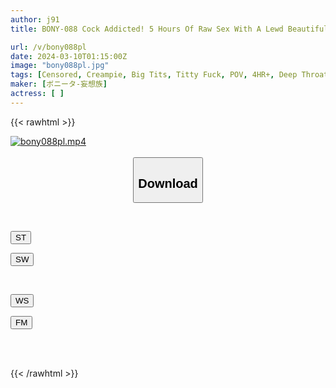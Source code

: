 ```yaml
---
author: j91
title: BONY-088 Cock Addicted! 5 Hours Of Raw Sex With A Lewd Beautiful Girl Layered In A Reverse Bunny Costume Without A Rubber Band

url: /v/bony088pl
date: 2024-03-10T01:15:00Z
image: "bony088pl.jpg"
tags: [Censored, Creampie, Big Tits, Titty Fuck, POV, 4HR+, Deep Throating	]
maker: [ボニータ-妄想族]
actress: [ ]
---
```



{{< rawhtml >}}

<div class="video" data-videoid="DoYVZk4WpWCw9K">
    <a href="javascript:;">
        <img src="/v/bony088pl/bony088pl.jpg" width="WIDTH" height="HEIGHT" alt="bony088pl.mp4" loading="lazy">
    </a>
</div>

<script type="text/javascript" src="https://j91.asia/asset/on-demand-st.js"></script>

<br>
  <link rel="stylesheet" href="https://j91.asia/asset/bs5.css">
  
  <center>
  <button class="btn btn-primary" type="button" data-bs-toggle="collapse" data-bs-target=".multi-collapse" aria-expanded="false" aria-controls="multiCollapseExample1 multiCollapseExample2"><h2>Download</h2></button></center>
</p>
<div class="row">
  <div class="col">
    <div class="collapse multi-collapse" id="multiCollapseExample1">
      <div class="card card-body">
	      	      <br>
<div class="buttons">  
<p><a href="https://streamtape.to/v/DoYVZk4WpWCw9K" target="_blank"><button class="btn-hover color-3"><i class="fa fa-download"></i> ST</button></a></p>
<p><a href="https://cdnwish.com/znvus5xhccyx" target="_blank"><button class="btn-hover color-2"><i class="fa fa-download"></i> SW</button></a></p></div>
    </div>
  </div>
</div>
  <div class="col">
    <div class="collapse multi-collapse" id="multiCollapseExample2">
      <div class="card card-body">
	      <br>
<div class="buttons">
<p><a href="https://wolfstream.tv/zq72cscxhke4"><button class="btn-hover color-9"><i class="fa fa-download"></i> WS</button></a></p>
<p><a href="https://filemoon.sx/d/3y4l18p1d3it"><button class="btn-hover color-8"><i class="fa fa-download"></i> FM</button></a></p></div>
<br><br>
      </div>
    </div>
  </div>
</div>

{{< /rawhtml >}}